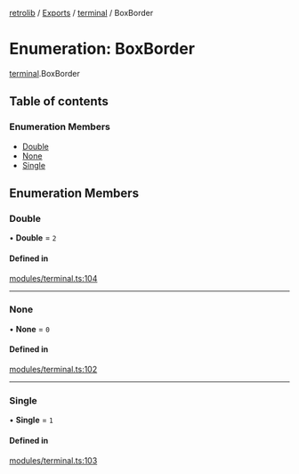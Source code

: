 [retrolib](../README.md) / [Exports](../modules.md) / [terminal](../modules/terminal.md) / BoxBorder

# Enumeration: BoxBorder

[terminal](../modules/terminal.md).BoxBorder

## Table of contents

### Enumeration Members

- [Double](terminal.BoxBorder.md#double)
- [None](terminal.BoxBorder.md#none)
- [Single](terminal.BoxBorder.md#single)

## Enumeration Members

### Double

• **Double** = ``2``

#### Defined in

[modules/terminal.ts:104](https://github.com/philbgarner/retrolib/blob/3f51de3/src/modules/terminal.ts#L104)

___

### None

• **None** = ``0``

#### Defined in

[modules/terminal.ts:102](https://github.com/philbgarner/retrolib/blob/3f51de3/src/modules/terminal.ts#L102)

___

### Single

• **Single** = ``1``

#### Defined in

[modules/terminal.ts:103](https://github.com/philbgarner/retrolib/blob/3f51de3/src/modules/terminal.ts#L103)
